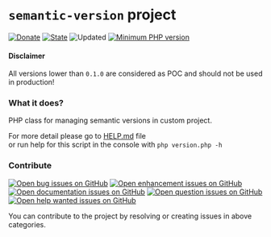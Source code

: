 # `semantic-version` project

[![Donate](https://img.shields.io/static/v1?label=Donate&message=paypal.me/biesior&color=brightgreen "Donate the contributor via PayPal.me, amount is up to you")](https://www.paypal.me/biesior/19.99EUR)
[![State](https://img.shields.io/static/v1?label=alpha&message=0.0.8&color=blue 'Latest known version')](https://github.com/biesior/version-updater/tree/0.0.8-alpha) <!-- __SEMANTIC_VERSION_LINE__ -->
![Updated](https://img.shields.io/static/v1?label=upated&message=2020-08-22+03:58:59&color=lightgray 'Latest known update date') <!-- __SEMANTIC_UPDATED_LINE__ -->
[![Minimum PHP version](https://img.shields.io/static/v1?label=PHP&message=7.0.0+or+higher&color=blue "Minimum PHP version")](https://www.php.net/releases/7_0_0.php)

#### Disclaimer

All versions lower than `0.1.0` are considered as POC and should not be used in production!

### What it does?

PHP class for managing semantic versions in custom project.

For more detail please go to [HELP.md](HELP.md) file  
or run help for this script in the console with `php version.php -h`

### Contribute
[![Open bug issues on GitHub](https://img.shields.io/static/v1?label=issues&message=bug&color=d73a4a "Something isn't working")](https://github.com/biesior/semantic-version/labels/bug)
[![Open enhancement issues on GitHub](https://img.shields.io/static/v1?label=issues&message=enhancement&color=0e8a16 "New feature or request")](https://github.com/biesior/semantic-version/labels/enhancement)
[![Open documentation issues on GitHub](https://img.shields.io/static/v1?label=issues&message=documentation&color=0075ca "Improvements or additions to documentation")](https://github.com/biesior/semantic-version/labels/documentation)
[![Open question issues on GitHub](https://img.shields.io/static/v1?label=issues&message=question&color=d876e3 "Further information is requested")](https://github.com/biesior/semantic-version/labels/question)
[![Open help wanted issues on GitHub](https://img.shields.io/static/v1?label=issues&message=help+wanted&color=008672 "Extra attention is needed")](https://github.com/biesior/semantic-version/labels/help%20wanted)

You can contribute to the project by resolving or creating issues in above categories.


